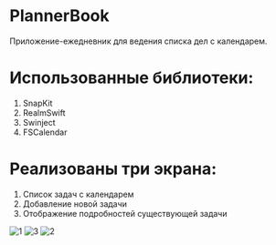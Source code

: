 # PlannerBook
Приложение-ежедневник для ведения списка дел с календарем.

# Использованные библиотеки:
1) SnapKit
2) RealmSwift
3) Swinject
4) FSCalendar

# Реализованы три экрана:
1) Список задач с календарем
2) Добавление новой задачи
3) Отображение подробностей существующей задачи

![1](https://user-images.githubusercontent.com/119200522/204356002-2bfcd689-7bdd-4c20-8e99-69b1768720bc.png)
![3](https://user-images.githubusercontent.com/119200522/204356036-5fbc7c7f-a282-4f30-a08d-c4b14bc62e7c.png)
![2](https://user-images.githubusercontent.com/119200522/204356046-ed6d38e2-8f82-4aa5-9ef5-e6595c4008aa.png)

